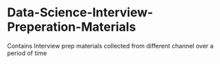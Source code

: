 # Data-Science-Interview-Preperation-Materials
Contains Interview prep materials collected from different channel over a period of time
